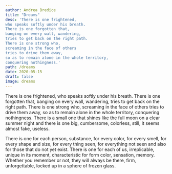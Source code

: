 ```yaml
---
author: Andrea Bredice
title: "Dreams"
desc: 'There is one frightened,
who speaks softly under his breath.
There is one forgotten that,
banging on every wall, wandering,
tries to get back on the right path.
There is one strong who,
screaming in the face of others
tries to drive them away,
so as to remain alone in the whole territory,
conquering nothingness.'
path: /dreams
date: 2020-05-15
draft: false
image: dreams
---
```


There is one frightened,
who speaks softly under his breath.
There is one forgotten that,
banging on every wall, wandering,
tries to get back on the right path.
There is one strong who,
screaming in the face of others
tries to drive them away,
so as to remain alone in the whole territory,
conquering nothingness.
There is a small one that shines
like the full moon on a clear summer night
and there is one big, cumbersome, colorless,
still, it seems almost fake, useless.

There is one for each person,
substance,
for every color,
for every smell,
for every shape and size,
for every thing seen,
for everything not seen
and also for those that do not yet exist.
There is one for each of us,
irreplicable, unique in its moment,
characteristic for form color, sensation, memory.
Whether you remember or not, they will always be there,
firm, unforgettable, locked up
in a sphere of frozen glass.
